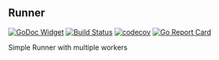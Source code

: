 ## Runner

[![GoDoc Widget](https://godoc.org/github.com/go-courier/runner?status.svg)](https://godoc.org/github.com/go-courier/runner)
[![Build Status](https://travis-ci.org/go-courier/runner.svg?branch=master)](https://travis-ci.org/go-courier/runner)
[![codecov](https://codecov.io/gh/go-courier/runner/branch/master/graph/badge.svg)](https://codecov.io/gh/go-courier/runner)
[![Go Report Card](https://goreportcard.com/badge/github.com/go-courier/runner)](https://goreportcard.com/report/github.com/go-courier/runner)


Simple Runner with multiple workers